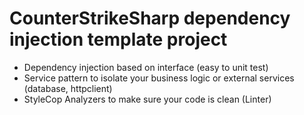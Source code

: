 # CounterStrikeSharp dependency injection template project

- Dependency injection based on interface (easy to unit test)
- Service pattern to isolate your business logic or external services (database, httpclient)
- StyleCop Analyzers to make sure your code is clean (Linter)